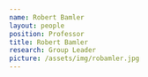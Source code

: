 ```yaml
---
name: Robert Bamler
layout: people
position: Professor
title: Robert Bamler
research: Group Leader
picture: /assets/img/robamler.jpg
---
```

